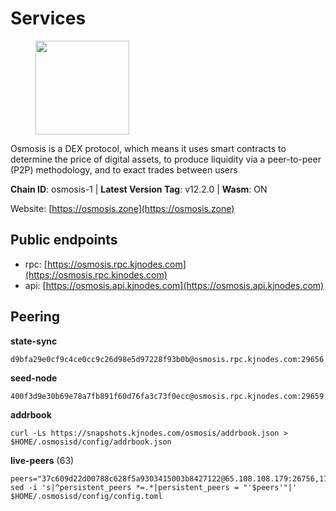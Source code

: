 # Services

<figure><img src="https://raw.githubusercontent.com/kj89/testnet_manuals/main/pingpub/logos/osmosis.png" width="150" alt=""><figcaption></figcaption></figure>

Osmosis is a DEX protocol, which means it uses smart contracts  to determine the price of digital assets, to produce liquidity  via a peer-to-peer (P2P) methodology, and to exact trades between users

**Chain ID**: osmosis-1 | **Latest Version Tag**: v12.2.0 | **Wasm**: ON

Website: [https://osmosis.zone](https://osmosis.zone)


## Public endpoints

* rpc: [https://osmosis.rpc.kjnodes.com](https://osmosis.rpc.kjnodes.com)
* api: [https://osmosis.api.kjnodes.com](https://osmosis.api.kjnodes.com)

## Peering

**state-sync**

```
d9bfa29e0cf9c4ce0cc9c26d98e5d97228f93b0b@osmosis.rpc.kjnodes.com:29656
```

**seed-node**

```
400f3d9e30b69e78a7fb891f60d76fa3c73f0ecc@osmosis.rpc.kjnodes.com:29659
```

**addrbook**
```
curl -Ls https://snapshots.kjnodes.com/osmosis/addrbook.json > $HOME/.osmosisd/config/addrbook.json
```

**live-peers** (63)
```
peers="37c609d22d00788c628f5a9303415003b8427122@65.108.108.179:26756,178c24a6067e5ad07e126337cf1a041b95a20a5a@65.109.36.189:26656,5e9051d2ae7d9be1656a5348ad0916f255b96c73@135.181.214.17:26656,a5d0842d58c0fdd4ed10a39fd9c897cd168906d2@65.21.195.98:26706,c47e03ce1b82b136768581a028033c4e201962f6@65.108.79.45:26656,baa7572065e18f1796f50b336a01dcaa85eccd01@65.108.101.214:26656,6178f129efa76d235436e2156959d0acb4772c6a@65.108.128.168:36656,fae5ea7e5e08795fa404265d2b2d78b417a06d79@135.125.160.3:26657,3197daa0ee5245b17a546be032ff0f6814e1d1db@148.251.191.239:26656,3e5a35821d830bf73d35d5ea6c2b8a396dd84c30@46.4.81.204:31656,94bbea663003d21dcb3e1e47e36242a9e6dab865@188.34.180.190:26656,42f42a4b3527b927d5002d45abd37f66ecdd4861@51.178.74.75:16656,3b00ad005d4d7b8c9ffbdeecda093417daabfad8@85.10.216.149:26656,980b15331dece2aa8020c1800b9c00ddb273c872@138.201.32.103:30656,8d573147ffc8afec77315cf8617101e53e235e6d@78.141.246.249:26656,173751092c573b78d0dd40677dc7d7f5b546dcfd@94.130.207.9:26656,d589eb77d7dfebec659ce8bce9f903250301c8ba@116.202.216.57:26656,20913e92e8b9ea2d80ad34edd9b52e97886cf616@54.37.30.181:26656,f96947493f1edd08058afaeaef8f5830cc70b8f2@15.204.197.10:26656,b8450ac06ab8ccac21b21bbbba8ea3751a479291@3.91.196.177:26656,6945be12a7d357a39b9cfbb0018249b234fc4a15@13.52.102.97:26656,407267ac44b20a0a4258d0bbca1c9f657bf88d08@74.118.143.19:26656,ff9f7f554fbe9596cfd4e9049ff8ac7aee329900@65.21.201.244:26876,30a7ced9df42a6811dcac6a5a0f948b391a081e1@51.91.152.102:16190,bfb67b2ae345955d6bc0991450120669c683386e@149.56.25.66:26656,62d98cb73edf5ea9193451fe8aa7c1528d36985e@34.95.48.112:26656,0fc1bbd6445e1a5508ff16ccc2666be4c2b4e049@35.165.41.28:26656,ca0481d7013194692c586eb78081fa4f298c6ccf@3.98.124.32:26656,b3bcf4abf9ca2e831e29c633b9c598c5178d0045@5.9.142.62:26656,b69e57cd6f796ac5d6efb1a834163365c37cbfa8@78.46.69.29:26656,82e224c9640048a6513c589e904c0d903bb99f32@74.118.140.23:26656,ba670b12f8771a0615907e7d26981970dffb3872@34.253.211.131:26656,d76cbb823da37a936e03ecdf73f028d2edce56ff@95.217.88.61:26656,0660d18b65340a55514f240dd517282ca286f169@176.9.28.62:26656,6fa8dfdfcdb5169cc569d3317091d60a76b07a62@195.201.242.107:26656,089b0de9671dc3cd00ded782693c03509b78b5d9@43.201.25.59:26656,30e9432879d5b0976b88e52120dc12338e40fc33@65.108.108.176:26656,72cd15ffcfd844985ccd14789a163a986ef82471@52.48.78.18:26656,7cf3cd0ee153f987eba116080113192c8761e801@144.76.97.251:38656,724cef11bbe866269b3d67f7dd5ea539cc4096bf@198.244.164.186:26656,2f5e471d41e03da1f0ae62507ec6280872e493fe@162.19.21.28:26656,1528ce3b88d859f2f8c4160d9b155ecea5177a2e@142.132.146.105:26656,53a3f6ea82cb5502c6ecd37d7e15a01a4ccf383f@35.224.167.163:26656,b0c96224e8302fe007ff9536cab2b57518dba936@162.55.243.82:2000,77bb5fb9b6964d6e861e91c1d55cf82b67d838b5@34.86.74.3:26656,6cbb7b7bddf723a28925fae2c19eb7be41ef687c@34.71.161.134:26656,43785e5ffd8783393ea8094f77efcee5bdbcdce3@78.141.244.18:26656,74e8ba742d8312c250f3237c8c8f3f951c01f9df@95.216.4.104:2003,f4b811759e55f665180545ad5e1b42573f660861@135.181.181.251:26656,ff57203dd2ae45c0098257d1a1f2b313ce565b51@18.217.113.229:26656,60a2c89e7253502e93517a026f44a2431cc81230@220.85.113.39:26656,8e72d0b37a9dc16ea58c0da705caa6530badd6ce@138.197.68.193:26656,283b6dcdee789b3c356a45e65a5abc60ddcbbf8c@162.251.238.11:26656,47e4075978458bfc382630b2a46aabbbbf7977b2@143.198.234.114:26656,a6283307952423c1751431c220d11ed36b61ed84@143.110.237.113:26656,42745690b41f6a7515c4a87d88efda2e82b55b76@78.46.94.183:26656,b76068b52bffb03ea585938c747f65c27fd9714e@34.83.76.169:26656,2333a9288ec5f2b89e84fb802e2119dd367dfc05@51.77.117.110:26656,971c324f0889de5fd528402487168d88857a3df6@66.172.36.141:36656,b9129e4e9570226f42bd22936821dea00aab2aaa@46.166.143.68:26656,9dadae9bb9575d70a2a7ca68b779a34b2ffc59ef@116.202.216.111:26656,9f2df25f380a7e67a92c3dc5e7c33c08555b30dc@5.9.108.19:26656,2048e1bc1f020fa210fb475e7a0ec0948919609f@185.217.125.64:26656"
sed -i 's|^persistent_peers *=.*|persistent_peers = "'$peers'"|' $HOME/.osmosisd/config/config.toml
```

